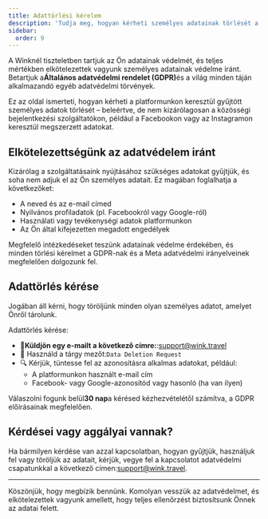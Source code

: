 ```yaml
---
title: Adattörlési kérelem
description: 'Tudja meg, hogyan kérheti személyes adatainak törlését a Wink szolgáltatásban.'
sidebar:
  order: 9
---
```

A Winknél tiszteletben tartjuk az Ön adatainak védelmét, és teljes mértékben elkötelezettek vagyunk személyes adatainak védelme iránt. Betartjuk a**Általános adatvédelmi rendelet (GDPR)**&#xE9;s a világ minden táján alkalmazandó egyéb adatvédelmi törvények.

Ez az oldal ismerteti, hogyan kérheti a platformunkon keresztül gyűjtött személyes adatok törlését – beleértve, de nem kizárólagosan a közösségi bejelentkezési szolgáltatókon, például a Facebookon vagy az Instagramon keresztül megszerzett adatokat.

## Elkötelezettségünk az adatvédelem iránt

Kizárólag a szolgáltatásaink nyújtásához szükséges adatokat gyűjtjük, és soha nem adjuk el az Ön személyes adatait. Ez magában foglalhatja a következőket:

* A neved és az e-mail címed
* Nyilvános profiladatok (pl. Facebookról vagy Google-ról)
* Használati vagy tevékenységi adatok platformunkon
* Az Ön által kifejezetten megadott engedélyek

Megfelelő intézkedéseket teszünk adatainak védelme érdekében, és minden törlési kérelmet a GDPR-nak és a Meta adatvédelmi irányelveinek megfelelően dolgozunk fel.

## Adattörlés kérése

Jogában áll kérni, hogy töröljünk minden olyan személyes adatot, amelyet Önről tárolunk.

Adattörlés kérése:

* 📧**Küldjön egy e-mailt a következő címre:**:<support@wink.travel>
* 📝 Használd a tárgy mezőt:`Data Deletion Request`
* 🔍 Kérjük, tüntesse fel az azonosításra alkalmas adatokat, például:
  * A platformunkon használt e-mail cím
  * Facebook- vagy Google-azonosítód vagy hasonló (ha van ilyen)

Válaszolni fogunk belül**30 nap**a kérésed kézhezvételétől számítva, a GDPR előírásainak megfelelően.

## Kérdései vagy aggályai vannak?

Ha bármilyen kérdése van azzal kapcsolatban, hogyan gyűjtjük, használjuk fel vagy töröljük az adatait, kérjük, vegye fel a kapcsolatot adatvédelmi csapatunkkal a következő címen:<support@wink.travel>.

***

Köszönjük, hogy megbízik bennünk. Komolyan vesszük az adatvédelmet, és elkötelezettek vagyunk amellett, hogy teljes ellenőrzést biztosítsunk Önnek az adatai felett.

